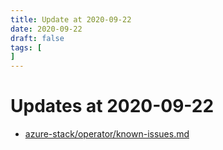 ```yaml
---
title: Update at 2020-09-22
date: 2020-09-22
draft: false
tags: [
]
---
```


# Updates at 2020-09-22

- [azure-stack/operator/known-issues.md](https://github.com/MicrosoftDocs/azure-stack-docs/compare/ac31303..b8132a7#diff-9008f60b3e91b72c161a9e70a17eea7a)
